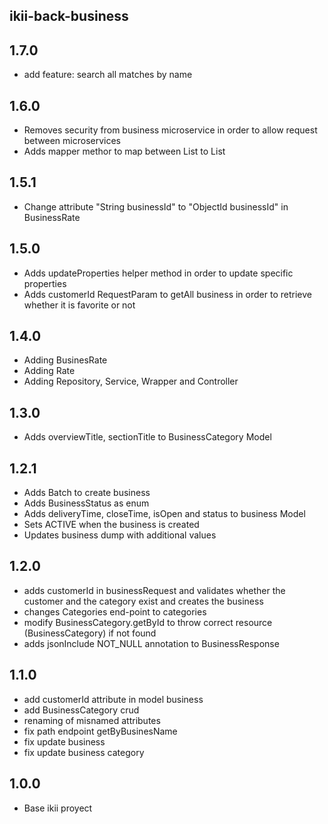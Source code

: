 ## ikii-back-business

## 1.7.0
* add feature: search all matches by name


## 1.6.0
* Removes security from business microservice in order to allow request between microservices
* Adds mapper methor to map between List<ObjectId> to List<String>

## 1.5.1
* Change attribute "String businessId" to "ObjectId businessId" in BusinessRate

## 1.5.0
* Adds updateProperties helper method in order to update specific properties
* Adds customerId RequestParam to getAll business in order to retrieve whether it is favorite or not

## 1.4.0
* Adding BusinesRate
* Adding Rate
* Adding Repository, Service, Wrapper and Controller 

## 1.3.0
* Adds overviewTitle, sectionTitle to BusinessCategory Model

## 1.2.1
* Adds Batch to create business
* Adds BusinessStatus as enum
* Adds deliveryTime, closeTime, isOpen and status to business Model
* Sets ACTIVE when the business is created
* Updates business dump with additional values

## 1.2.0
* adds customerId in businessRequest and validates whether the customer and the category exist and creates the business
* changes Categories end-point to categories 
* modify BusinessCategory.getById to throw correct resource (BusinessCategory) if not found
* adds jsonInclude NOT_NULL annotation to BusinessResponse

## 1.1.0
* add customerId attribute in model business
* add BusinessCategory crud
* renaming of misnamed attributes
* fix path endpoint getByBusinesName
* fix update business
* fix update business category

## 1.0.0
* Base ikii proyect